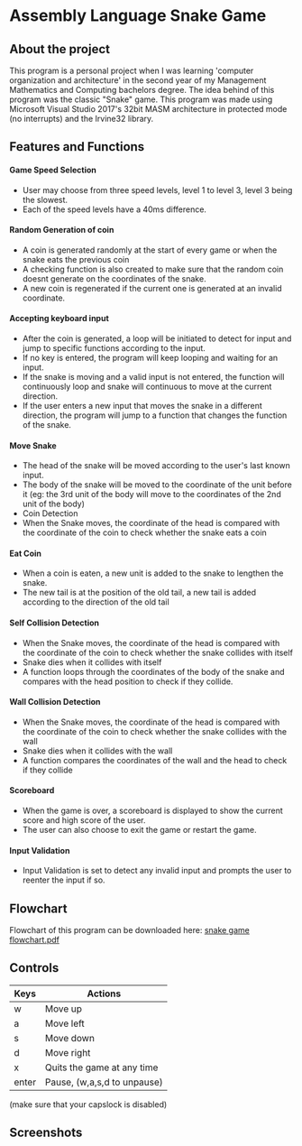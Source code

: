 # Assembly Language Snake Game

## About the project

This program is a personal project when I was learning 'computer organization and architecture' in the second year of my Management Mathematics and Computing bachelors degree. The idea behind of this program was the classic "Snake" game. This program was made using Microsoft Visual Studio 2017's 32bit MASM architecture in protected mode (no interrupts) and the Irvine32 library.

## Features and Functions

#### Game Speed Selection
- User may choose from three speed levels, level 1 to level 3, level 3 being the slowest.
- Each of the speed levels have a 40ms difference.

#### Random Generation of coin
- A coin is generated randomly at the start of every game or when the snake eats the previous coin
- A checking function is also created to make sure that the random coin doesnt generate on the coordinates of the snake.
- A new coin is regenerated if the current one is generated at an invalid coordinate.

#### Accepting keyboard input
- After the coin is generated, a loop will be initiated to detect for input and jump to specific functions according to the input.
- If no key is entered, the program will keep looping and waiting for an input.
- If the snake is moving and a valid input is not entered, the function will continuously loop and snake will continuous to move at the current direction.
- If the user enters a new input that moves the snake in a different direction, the program will jump to a function that changes the function of the snake.

#### Move Snake
- The head of the snake will be moved according to the user's last known input.
- The body of the snake will be moved to the coordinate of the unit before it (eg: the 3rd unit of the body will move to the coordinates of the 2nd unit of the body)
- Coin Detection
- When the Snake moves, the coordinate of the head is compared with the coordinate of the coin to check whether the snake eats a coin

#### Eat Coin
- When a coin is eaten, a new unit is added to the snake to lengthen the snake.
- The new tail is at the position of the old tail, a new tail is added according to the direction of the old tail

#### Self Collision Detection
- When the Snake moves, the coordinate of the head is compared with the coordinate of the coin to check whether the snake collides with itself
- Snake dies when it collides with itself
- A function loops through the coordinates of the body of the snake and compares with the head position to check if they collide.

#### Wall Collision Detection
- When the Snake moves, the coordinate of the head is compared with the coordinate of the coin to check whether the snake collides with the wall
- Snake dies when it collides with the wall
- A function compares the coordinates of the wall and the head to check if they collide

#### Scoreboard
- When the game is over, a scoreboard is displayed to show the current score and high score of the user.
- The user can also choose to exit the game or restart the game.

#### Input Validation
- Input Validation is set to detect any invalid input and prompts the user to reenter the input if so.
## Flowchart
Flowchart of this program can be downloaded here: [snake game flowchart.pdf](https://github.com/meixinchoy/SnakeGame-asm8086/files/6953798/snake.game.flowchart.pdf)

## Controls
| Keys              | Actions                     |
| ----------------- | --------------------------- |
| w                 | Move up                     |
| a                 | Move left                   |
| s                 | Move down                   |
| d                 | Move right                  |
| x                 | Quits the game at any time  |
| enter             | Pause, (w,a,s,d to unpause) |

(make sure that your capslock is disabled)
## Screenshots


